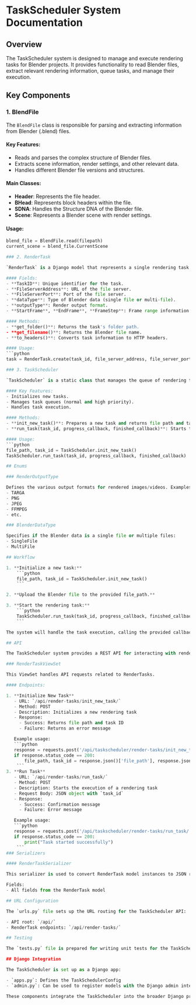 # TaskScheduler System Documentation

## Overview

The TaskScheduler system is designed to manage and execute rendering tasks for Blender projects. It provides functionality to read Blender files, extract relevant rendering information, queue tasks, and manage their execution.

## Key Components

### 1. BlendFile

The `BlendFile` class is responsible for parsing and extracting information from Blender (.blend) files.

#### Key Features:
- Reads and parses the complex structure of Blender files.
- Extracts scene information, render settings, and other relevant data.
- Handles different Blender file versions and structures.

#### Main Classes:
- **Header**: Represents the file header.
- **BHead**: Represents block headers within the file.
- **SDNA**: Handles the Structure DNA of the Blender file.
- **Scene**: Represents a Blender scene with render settings.

#### Usage:
```python
blend_file = BlendFile.read(filepath)
current_scene = blend_file.CurrentScene

### 2. RenderTask

`RenderTask` is a Django model that represents a single rendering task.

#### Fields:
- **TaskID**: Unique identifier for the task.
- **FileServerAddress**: URL of the file server.
- **FileServerPort**: Port of the file server.
- **dataType**: Type of Blender data (single file or multi-file).
- **outputType**: Render output format.
- **StartFrame**, **EndFrame**, **FrameStep**: Frame range information.

#### Methods:
- **get_folder()**: Returns the task's folder path.
- **get_filename()**: Returns the Blender file name.
- **to_headers()**: Converts task information to HTTP headers.

#### Usage:
```python
task = RenderTask.create(task_id, file_server_address, file_server_port, data_type)

### 3. TaskScheduler

`TaskScheduler` is a static class that manages the queue of rendering tasks.

#### Key Features:
- Initializes new tasks.
- Manages task queues (normal and high priority).
- Handles task execution.

#### Methods:
- **init_new_task()**: Prepares a new task and returns file path and task ID.
- **run_task(task_id, progress_callback, finished_callback)**: Starts task execution.

#### Usage:
```python
file_path, task_id = TaskScheduler.init_new_task()
TaskScheduler.run_task(task_id, progress_callback, finished_callback)

## Enums

### RenderOutputType

Defines the various output formats for rendered images/videos. Examples include:
- TARGA
- PNG
- JPEG
- FFMPEG
- etc.

### BlenderDataType

Specifies if the Blender data is a single file or multiple files:
- SingleFile
- MultiFile

## Workflow

1. **Initialize a new task:**
    ```python
    file_path, task_id = TaskScheduler.init_new_task()
    ```

2. **Upload the Blender file to the provided file_path.**

3. **Start the rendering task:**
    ```python
    TaskScheduler.run_task(task_id, progress_callback, finished_callback)
    ```

The system will handle the task execution, calling the provided callbacks for progress updates and task completion.

## API

The TaskScheduler system provides a REST API for interacting with rendering tasks.

### RenderTaskViewSet

This ViewSet handles API requests related to RenderTasks.

#### Endpoints:

1. **Initialize New Task**
   - URL: `/api/render-tasks/init_new_task/`
   - Method: POST
   - Description: Initializes a new rendering task
   - Response:
     - Success: Returns file path and task ID
     - Failure: Returns an error message

   Example usage:
   ```python
   response = requests.post('/api/taskscheduler/render-tasks/init_new_task/')
   if response.status_code == 200:
       file_path, task_id = response.json()['file_path'], response.json()['task_id']
    ```
3. **Run Task**
   - URL: `/api/render-tasks/run_task/`
   - Method: POST
   - Description: Starts the execution of a rendering task
   - Request Body: JSON object with `task_id`
   - Response:
     - Success: Confirmation message
     - Failure: Error message

   Example usage:
   ```python
   response = requests.post('/api/taskscheduler/render-tasks/run_task/', json={'task_id': 'task_123'})
   if response.status_code == 200:
       print("Task started successfully")
    ```
### Serializers

#### RenderTaskSerializer

This serializer is used to convert RenderTask model instances to JSON representations and vice versa.

Fields:
- All fields from the RenderTask model

## URL Configuration

The `urls.py` file sets up the URL routing for the TaskScheduler API:

- API root: `/api/`
- RenderTask endpoints: `/api/render-tasks/`

## Testing

The `tests.py` file is prepared for writing unit tests for the TaskScheduler system. It's currently empty and ready for test implementations.

## Django Integration

The TaskScheduler is set up as a Django app:

- `apps.py`: Defines the TaskSchedulerConfig
- `admin.py`: Can be used to register models with the Django admin interface (currently empty)

These components integrate the TaskScheduler into the broader Django project structure, allowing for easy management and scalability.

